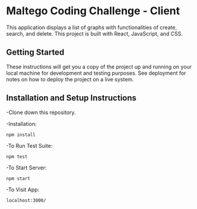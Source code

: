# Maltego Coding Challenge - Client

This application displays a list of graphs with functionalities of create, search, and delete. 
This project is built with React, JavaScript, and CSS.

## Getting Started 

These instructions will get you a copy of the project up and running on your local machine for development and testing purposes. See deployment for notes on how to deploy the project on a live system.

## Installation and Setup Instructions

-Clone down this repository. 

-Installation:

`npm install`

-To Run Test Suite:

`npm test`

-To Start Server:

`npm start`

-To Visit App:

`localhost:3000/`